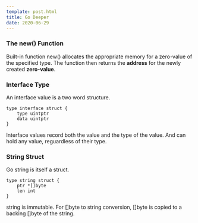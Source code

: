 ```yaml
---
template: post.html
title: Go Deeper
date: 2020-06-29
---
```

### The new() Function
Built-in function new(<type>) allocates the appropriate memory for a zero-value of the specified type.
The function then returns the __**address**__ for the newly created __**zero-value**__.

### Interface Type
An interface value is a two word structure.
```golang
type interface struct {
    type uintptr
    data uintptr
}
```
Interface values record both the value and the type of the value. And can hold any value, reguardless of their type.

### String Struct
Go string is itself a struct.
```golang
type string struct {
    ptr *[]byte
    len int
}
```
string is immutable. For []byte to string conversion, []byte is copied to a backing []byte of the string.